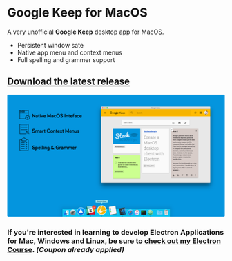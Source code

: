 # Google Keep for MacOS

A very unofficial **Google Keep** desktop app for MacOS.

- Persistent window sate
- Native app menu and context menus
- Full spelling and grammer support

## [Download the latest release](https://github.com/stackacademytv/Google-Keep-Mac/releases/download/v1.2.3/Google.Keep-1.2.3.dmg)

![Google Keep App Screenshot](screenshot.png "Google Keep App Screenshot")

### If you're interested in learning to develop Electron Applications for Mac, Windows and Linux, be sure to [check out my Electron Course](https://www.udemy.com/master-electron/?couponCode=ELECTRON_GH). *(Coupon already applied)*

